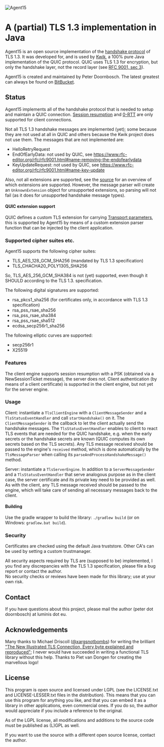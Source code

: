 ![Agent15](https://bitbucket.org/pjtr/agent15/raw/master/docs/media/Logo_Agent15_rectangle.png)

# A (partial) TLS 1.3 implementation in Java

Agent15 is an open source implementation of the [handshake protocol](https://datatracker.ietf.org/doc/html/rfc8446#section-4) of TLS 1.3. 
It was developed for, and is used by [Kwik](https://bitbucket.org/pjtr/kwik/src/master/), a 100% pure Java implementation of the QUIC protocol. 
QUIC uses TLS 1.3 for encryption, but only the handshake layer, not the record layer (see [RFC 9001, sec 3](https://www.rfc-editor.org/rfc/rfc9001.html#name-protocol-overview)).

Agent15 is created and maintained by Peter Doornbosch. The latest greatest can always be found on [BitBucket](https://bitbucket.org/pjtr/agent15).

## Status

Agent15 implements all of the handshake protocol that is needed to setup and maintain a QUIC connection.
[Session resumption](https://datatracker.ietf.org/doc/html/rfc8446#section-2.2) and [0-RTT](https://datatracker.ietf.org/doc/html/rfc8446#section-2.3)
are only supported for client connections.

Not all TLS 1.3 handshake messages are implemented (yet); some because they are not used at all in QUIC and others 
because the Kwik project does not use them. The messages that are not implemented are:

- HelloRetryRequest
- EndOfEarlyData: not used by QUIC, see https://www.rfc-editor.org/rfc/rfc9001.html#name-removing-the-endofearlydata
- KeyUpdateRequest: not used by QUIC, see https://www.rfc-editor.org/rfc/rfc9001.html#name-key-update

Also, not all extensions are supported, see the [source](https://bitbucket.org/pjtr/agent15/src/master/src/net/luminis/tls/extension/) 
for an overview of which extensions are supported. 
However, the message parser will create an `UnknownExtension` object for unsupported extensions, so parsing will not fail 
(as it does for unsupported handshake message types).

#### QUIC extension support

QUIC defines a custom TLS extension for carrying [Transport parameters](https://www.rfc-editor.org/rfc/rfc9001.html#name-quic-transport-parameters-e),
this is supported by Agent15 by means of a custom extension parser function that can be injected by the client application.


### Supported cipher suites etc.

Agent15 supports the following cipher suites:

- TLS_AES_128_GCM_SHA256 (mandated by TLS 1.3 specification)
- TLS_CHACHA20_POLY1305_SHA256

So, TLS_AES_256_GCM_SHA384 is not (yet) supported, even though it SHOULD according to the TLS 1.3. specification.

The following digital signatures are supported:

- rsa_pkcs1_sha256 (for certificates only, in accordance with TLS 1.3 specification)
- rsa_pss_rsae_sha256
- rsa_pss_rsae_sha384
- rsa_pss_rsae_sha512
- ecdsa_secp256r1_sha256

The following elliptic curves are supported:

- secp256r1
- X25519

### Features

The client engine supports session resumption with a PSK (obtained via a NewSessionTicket message), the server does not.
Client authentication (by means of a client certificate) is supported in the client engine, but not yet for the server engine.

### Usage

Client: instantiate a `TlsClientEngine` with a `ClientMessageSender` and a `TlsStatusEventHandler` and call `startHandshake()` on it.
The `ClientMessageSender` is the callback to let the client actually send the handshake messages. 
The `TlsStatusEventHandler` enables to client to react TLS events that are needed for the QUIC handshake,
e.g. when the early secrets or the handshake secrets are known (QUIC computes its own secrets based on the TLS secrets).
Any TLS message received should be passed to the engine's `received` method, which is done automatically by the `TlsMessageParser` 
when calling its `parseAndProcessHandshakeMessage()` method.

Server: instantiate a `TlsServerEngine`. In addition to a `ServerMessageSender` and a `TlsStatusEventHandler` that serve
analogous purpose as in the client case, the server certificate and its private key need to be provided as well. 
As with the client, any TLS message received should be passed to the engine, which will take care of sending all necessary 
messages back to the client.

#### Building

Use the gradle wrapper to build the library: `./gradlew build` (or on Windows: `gradlew.bat build`).

### Security

Certificates are checked using the default Java truststore. Other CA's can be used by setting a custom trustmanager.

All security aspects required by TLS are (supposed to be) implemented, I you find any discrepancies with the TLS 1.3 
specification, please file a bug report or contact the author.  
No security checks or reviews have been made for this library; use at your own risk. 

## Contact

If you have questions about this project, please mail the author (peter dot doornbosch) at luminis dot eu.

## Acknowledgements

Many thanks to Michael Driscoll ([@xargsnotbombs](https://twitter.com/xargsnotbombs)) for writing the brilliant ["The New Illustrated TLS Connection, Every byte explained and reproduced"](https://tls13.ulfheim.net/);
I never would have succeeded in writing a functional TLS library without this help. 
Thanks to Piet van Dongen for creating the marvellous logo!

## License

This program is open source and licensed under LGPL (see the LICENSE.txt and LICENSE-LESSER.txt files in the distribution). 
This means that you can use this program for anything you like, and that you can embed it as a library in other applications, even commercial ones. 
If you do so, the author would appreciate if you include a reference to the original.
 
As of the LGPL license, all modifications and additions to the source code must be published as (L)GPL as well.

If you want to use the source with a different open source license, contact the author.